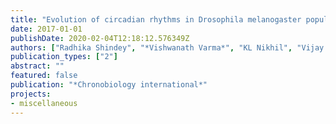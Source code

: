 ```yaml
---
title: "Evolution of circadian rhythms in Drosophila melanogaster populations reared in constant light and dark regimes for over 330 generations"
date: 2017-01-01
publishDate: 2020-02-04T12:18:12.576349Z
authors: ["Radhika Shindey", "*Vishwanath Varma*", "KL Nikhil", "Vijay Kumar Sharma"]
publication_types: ["2"]
abstract: ""
featured: false
publication: "*Chronobiology international*"
projects:
- miscellaneous
---
```


